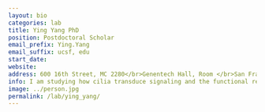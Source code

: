 ```yaml
---
layout: bio
categories: lab
title: Ying Yang PhD
position: Postdoctoral Scholar
email_prefix: Ying.Yang
email_suffix: ucsf, edu
start_date:
website:
address: 600 16th Street, MC 2280</br>Genentech Hall, Room </br>San Francisco, CA 94158-</br>
info: I am studying how cilia transduce signaling and the functional relevances during embryonic development. Currently I am focusing on the roles of primary cilia in the small intestine.
image: ../person.jpg
permalink: /lab/ying_yang/
---
```

